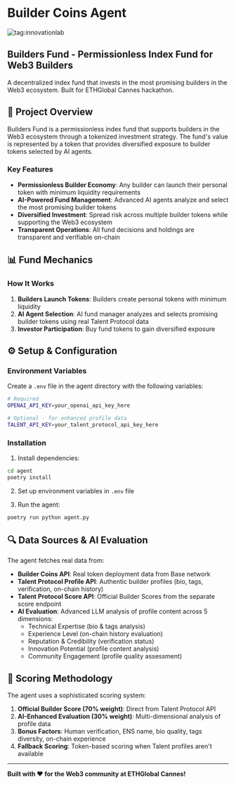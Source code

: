 # Builder Coins Agent

![tag:innovationlab](https://img.shields.io/badge/innovationlab-3D8BD3)

## Builders Fund - Permissionless Index Fund for Web3 Builders

A decentralized index fund that invests in the most promising builders in the Web3 ecosystem. Built for ETHGlobal Cannes hackathon.

## 🚀 Project Overview

Builders Fund is a permissionless index fund that supports builders in the Web3 ecosystem through a tokenized investment strategy. The fund's value is represented by a token that provides diversified exposure to builder tokens selected by AI agents.

### Key Features

- **Permissionless Builder Economy**: Any builder can launch their personal token with minimum liquidity requirements
- **AI-Powered Fund Management**: Advanced AI agents analyze and select the most promising builder tokens
- **Diversified Investment**: Spread risk across multiple builder tokens while supporting the Web3 ecosystem
- **Transparent Operations**: All fund decisions and holdings are transparent and verifiable on-chain

## 📊 Fund Mechanics

### How It Works

1. **Builders Launch Tokens**: Builders create personal tokens with minimum liquidity
2. **AI Agent Selection**: AI fund manager analyzes and selects promising builder tokens using real Talent Protocol data
3. **Investor Participation**: Buy fund tokens to gain diversified exposure

## ⚙️ Setup & Configuration

### Environment Variables

Create a `.env` file in the agent directory with the following variables:

```bash
# Required
OPENAI_API_KEY=your_openai_api_key_here

# Optional - for enhanced profile data
TALENT_API_KEY=your_talent_protocol_api_key_here
```

### Installation

1. Install dependencies:

```bash
cd agent
poetry install
```

2. Set up environment variables in `.env` file

3. Run the agent:

```bash
poetry run python agent.py
```

## 🔍 Data Sources & AI Evaluation

The agent fetches real data from:

- **Builder Coins API**: Real token deployment data from Base network
- **Talent Protocol Profile API**: Authentic builder profiles (bio, tags, verification, on-chain history)
- **Talent Protocol Score API**: Official Builder Scores from the separate score endpoint
- **AI Evaluation**: Advanced LLM analysis of profile content across 5 dimensions:
  - Technical Expertise (bio & tags analysis)
  - Experience Level (on-chain history evaluation)
  - Reputation & Credibility (verification status)
  - Innovation Potential (profile content analysis)
  - Community Engagement (profile quality assessment)

## 🧠 Scoring Methodology

The agent uses a sophisticated scoring system:

1. **Official Builder Score (70% weight)**: Direct from Talent Protocol API
2. **AI-Enhanced Evaluation (30% weight)**: Multi-dimensional analysis of profile data
3. **Bonus Factors**: Human verification, ENS name, bio quality, tags diversity, on-chain experience
4. **Fallback Scoring**: Token-based scoring when Talent profiles aren't available

---

**Built with ❤️ for the Web3 community at ETHGlobal Cannes!**
